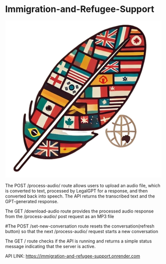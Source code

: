 # Immigration-and-Refugee-Support

![logo](logo.png)

The POST /process-audio/ route allows users to upload an audio file, which is converted to text, processed by LegalGPT for a response, and then converted back into speech. The API returns the transcribed text and the GPT-generated response.

The GET /download-audio route provides the processed audio response from the /process-audio/ post request as an MP3 file 

#The POST /set-new-conversation route resets the conversation(refresh button) so that the next /process-audio/ request starts a new conversation 

The GET / route checks if the API is running and returns a simple status message indicating that the server is active.

API LINK: https://immigration-and-refugee-support.onrender.com